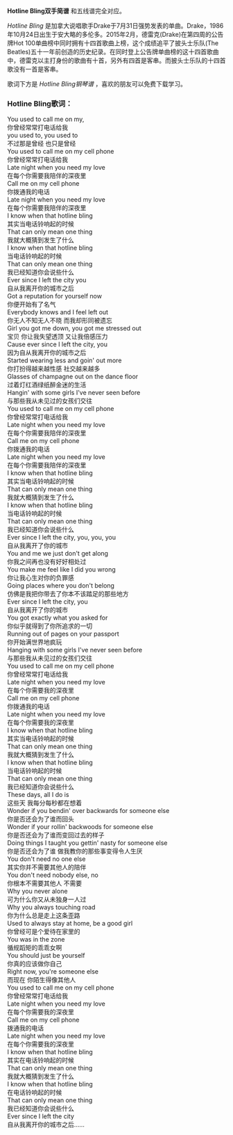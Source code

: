 

**Hotline Bling双手简谱** 和五线谱完全对应。

_Hotline Bling_
是加拿大说唱歌手Drake于7月31日强势发表的单曲。Drake，1986年10月24日出生于安大略的多伦多。2015年2月，德雷克(Drake)在第四周的公告牌Hot
100单曲榜中同时拥有十四首歌曲上榜，这个成绩追平了披头士乐队(The
Beatles)五十一年前创造的历史纪录。在同时登上公告牌单曲榜的这十四首歌曲中，德雷克以主打身份的歌曲有十首，另外有四首是客串。而披头士乐队的十四首歌没有一首是客串。

歌词下方是 _Hotline Bling钢琴谱_ ，喜欢的朋友可以免费下载学习。

### Hotline Bling歌词：

You used to call me on my,  
你曾经常常打电话给我  
you used to, you used to  
不过那是曾经 也只是曾经  
You used to call me on my cell phone  
你曾经常常打电话给我  
Late night when you need my love  
在每个你需要我陪伴的深夜里  
Call me on my cell phone  
你拨通我的电话  
Late night when you need my love  
在每个你需要我陪伴的深夜里  
I know when that hotline bling  
其实当电话铃响起的时候  
That can only mean one thing  
我就大概猜到发生了什么  
I know when that hotline bling  
当电话铃响起的时候  
That can only mean one thing  
我已经知道你会说些什么  
Ever since I left the city you  
自从我离开你的城市之后  
Got a reputation for yourself now  
你便开始有了名气  
Everybody knows and I feel left out  
你无人不知无人不晓 而我却形同被遗忘  
Girl you got me down, you got me stressed out  
宝贝 你让我失望透顶 又让我倍感压力  
Cause ever since I left the city, you  
因为自从我离开你的城市之后  
Started wearing less and goin' out more  
你打扮得越来越性感 社交越来越多  
Glasses of champagne out on the dance floor  
过着灯红酒绿纸醉金迷的生活  
Hangin' with some girls I've never seen before  
与那些我从未见过的女孩们交往  
You used to call me on my cell phone  
你曾经常常打电话给我  
Late night when you need my love  
在每个你需要我陪伴的深夜里  
Call me on my cell phone  
你拨通我的电话  
Late night when you need my love  
在每个你需要我陪伴的深夜里  
I know when that hotline bling  
其实当电话铃响起的时候  
That can only mean one thing  
我就大概猜到发生了什么  
I know when that hotline bling  
当电话铃响起的时候  
That can only mean one thing  
我已经知道你会说些什么  
Ever since I left the city, you, you, you  
自从我离开了你的城市  
You and me we just don't get along  
你我之间再也没有好好相处过  
You make me feel like I did you wrong  
你让我心生对你的负罪感  
Going places where you don't belong  
仿佛是我把你带去了你本不该踏足的那些地方  
Ever since I left the city, you  
自从我离开了你的城市  
You got exactly what you asked for  
你似乎就得到了你所追求的一切  
Running out of pages on your passport  
你开始满世界地疯玩  
Hanging with some girls I've never seen before  
与那些我从未见过的女孩们交往  
You used to call me on my cell phone  
你曾经常常打电话给我  
Late night when you need my love  
在每个你需要我的深夜里  
Call me on my cell phone  
你拨通我的电话  
Late night when you need my love  
在每个你需要我的深夜里  
I know when that hotline bling  
其实当电话铃响起的时候  
That can only mean one thing  
我就大概猜到发生了什么  
I know when that hotline bling  
当电话铃响起的时候  
That can only mean one thing  
我已经知道你会说些什么  
These days, all I do is  
这些天 我每分每秒都在想着  
Wonder if you bendin' over backwards for someone else  
你是否还会为了谁而回头  
Wonder if your rollin' backwoods for someone else  
你是否还会为了谁而变回过去的样子  
Doing things I taught you gettin' nasty for someone else  
你是否还会为了谁 做我教你的那些事变得令人生厌  
You don't need no one else  
其实你并不需要其他人的陪伴  
You don't need nobody else, no  
你根本不需要其他人 不需要  
Why you never alone  
可为什么你又从未独身一人过  
Why you always touching road  
你为什么总是走上这条歪路  
Used to always stay at home, be a good girl  
你曾经可是个爱待在家里的  
You was in the zone  
循规蹈矩的乖乖女啊  
You should just be yourself  
你真的应该做你自己  
Right now, you're someone else  
而现在 你陌生得像其他人  
You used to call me on my cell phone  
你曾经常常打电话给我  
Late night when you need my love  
在每个你需要我的深夜里  
Call me on my cell phone  
拨通我的电话  
Late night when you need my love  
在每个你需要我的深夜里  
I know when that hotline bling  
其实在电话铃响起的时候  
That can only mean one thing  
我就大概猜到发生了什么  
I know when that hotline bling  
在电话铃响起的时候  
That can only mean one thing  
我已经知道你会说些什么  
Ever since I left the city  
自从我离开你的城市之后……

